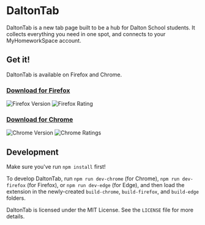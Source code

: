 # DaltonTab
DaltonTab is a new tab page built to be a hub for Dalton School students. It collects everything you need in one spot, and connects to your MyHomeworkSpace account.

## Get it!
DaltonTab is available on Firefox and Chrome.

### [Download for Firefox](https://addons.mozilla.org/en-US/firefox/addon/daltontab/)
![Firefox Version](https://img.shields.io/amo/v/daltontab.svg) ![Firefox Rating](https://img.shields.io/amo/stars/daltontab.svg)

### [Download for Chrome](https://chrome.google.com/webstore/detail/daltontab/ggfjkmflbbjndabmnngilkfpmdegbfkm)
![Chrome Version](https://img.shields.io/chrome-web-store/v/ggfjkmflbbjndabmnngilkfpmdegbfkm.svg) ![Chrome Ratings](https://img.shields.io/chrome-web-store/stars/nimelepbpejjlbmoobocpfnjhihnpked.svg)

## Development
Make sure you've run `npm install` first! 

To develop DaltonTab, run `npm run dev-chrome` (for Chrome), `npm run dev-firefox` (for Firefox), or `npm run dev-edge` (for Edge), and then load the extension in the newly-created `build-chrome`, `build-firefox`, and `build-edge` folders.

DaltonTab is licensed under the MIT License. See the `LICENSE` file for more details.
